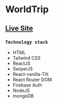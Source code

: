 # WorldTrip
## [Live Site](https://world-trip-6e379.web.app/)


### `Technology stack`

- HTML
- Tailwind CSS
- ReactJS
- SwiperJS
- React-vanilla-Tilt
- React Router DOM
- Firebase Auth
- NodeJS
- mongoDB